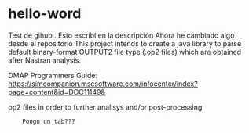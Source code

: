# hello-word
Test de gihub . Esto escribí en la descripción
Ahora he cambiado algo desde el repositorio
This project intends to create a java library to parse default binary-format OUTPUT2 file type (.op2 files) which are obtained after Nastran analysis.

DMAP Programmers Guide:
https://simcompanion.mscsoftware.com/infocenter/index?page=content&id=DOC11149&


op2 files in order to further analisys and/or post-processing.

		Pongo un tab???
